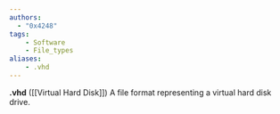 ```yaml
---
authors:
  - "0x4248"
tags:
    - Software
    - File_types
aliases:
    - .vhd
---
```

**.vhd** ([[Virtual Hard Disk]]) A file format representing a virtual hard disk drive.
